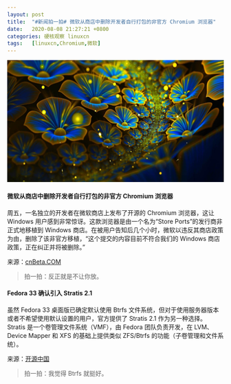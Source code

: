 ```yaml
---
layout: post
title:	"#新闻拍一拍# 微软从商店中删除开发者自行打包的非官方 Chromium 浏览器"
date:	2020-08-08 21:27:21 +0800 
categories:	硬核观察 linuxcn 
tags:	[linuxcn,Chromium,微软]
---
```



![](/Asserts/Images/album/202008/08/212705zis1s5tm1tdi88g0.jpg)


#### 微软从商店中删除开发者自行打包的非官方 Chromium 浏览器


周五，一名独立的开发者在微软商店上发布了开源的 Chromium 浏览器，这让 Windows 用户感到非常惊讶。这款浏览器是由一个名为“Store Ports”的发行商非正式地移植到 Windows 商店。在被用户告知后几个小时，微软以违反其商店政策为由，删除了该非官方移植，“这个提交的内容目前不符合我们的 Windows 商店政策，正在纠正并将被删除。”


来源：[cnBeta.COM](https://www.cnbeta.com/articles/tech/1013087.htm)



> 
> 拍一拍：反正就是不让你放。
> 
> 
> 


#### Fedora 33 确认引入 Stratis 2.1


虽然 Fedora 33 桌面版已确定默认使用 Btrfs 文件系统，但对于使用服务器版本或者不希望使用默认设置的用户，官方提供了 Stratis 2.1 作为另一种选择。Stratis 是一个卷管理文件系统（VMF），由 Fedora 团队负责开发，在 LVM、Device Mapper 和 XFS 的基础上提供类似 ZFS/Btrfs 的功能（子卷管理和文件系统）。


来源：[开源中国](https://www.oschina.net/news/117773/fedora-33-stratis-storage-2-1)



> 
> 拍一拍：我觉得 Btrfs 就挺好。
> 
> 
>
